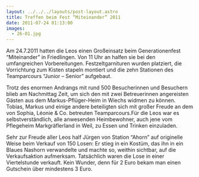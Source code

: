 ```yaml
---
layout: ../../../layouts/post-layout.astro
title: Treffen beim Fest “Miteinander” 2011
date: 2011-07-24 01:13:00
images:
  - 26-01.jpg
---
```


Am 24.7.2011 hatten die Leos einen Großeinsatz beim Generationenfest “Miteinander” in Friedlingen. Von 11 Uhr an halfen sie bei den umfangreichen Vorbereitungen. Festzeltgarnituren wurden platziert, die Vorrichtung zum Kisten stapeln montiert und die zehn Stationen des Teamparcours “Junior – Senior” aufgebaut.

Trotz des enormen Andrangs mit rund 500 Besucherinnen und Besuchern blieb am Nachmittag Zeit, um sich den mit zwei Betreuerinnen angereisten Gästen aus dem Markus-Pflüger-Heim in Wiechs widmen zu können. Tobias, Markus und einige andere beteiligten sich mit großer Freude an dem von Sophia, Léonie & Co. betreuten Teamparcours.Für die Leos war es selbstverständlich, alle anwesenden Heimbewohner, auch jene vom Pflegeheim Markgräflerland in Weil, zu Essen und Trinken einzuladen.

Sehr zur Freude aller Leos half Jürgen von Station “Ahorn” auf originelle Weise beim Verkauf von 150 Losen: Er stieg in ein Kostüm, das ihn in ein Blaues Nashorn verwandelte und machte so, weithin sichtbar, auf die Verkaufsaktion aufmerksam. Tatsächlich waren die Lose in einer Viertelstunde verkauft. Kein Wunder, denn für 2 Euro bekam man einen Gutschein über mindestens 3 Euro.
